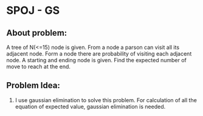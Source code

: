 # SPOJ - GS

## About problem:  
A tree of N(<=15) node is given. From a node a parson can visit all its adjacent node. Form a node there are probability of visiting each adjacent node. A starting and ending node is given. Find the expected number of move to reach at the end. 
  

## Problem Idea:  

 1. I use gaussian elimination to solve this problem. For calculation of all the equation of expected value, gaussian elimination is needed.

<!--stackedit_data:
eyJoaXN0b3J5IjpbMTc0MTM1NTcyNywxNTM2MDY2MzIzXX0=
-->